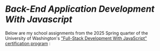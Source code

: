 # _Back-End Application Development With Javascript_

Below are my school assignments from the 2025 Spring quarter of the University of Washington's ["Full-Stack Development With JavaScript" certification program](https://www.pce.uw.edu/certificates/full-stack-development-with-javascript) :
